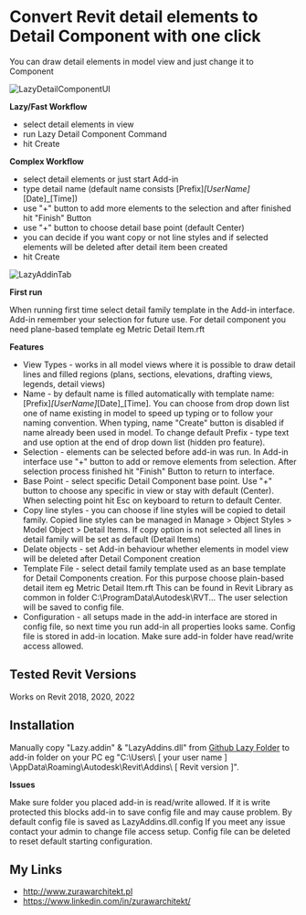 # Convert Revit detail elements to Detail Component with one click
You can draw detail elements in model view and just change it to Component

![LazyDetailComponentUI](https://user-images.githubusercontent.com/72662709/173247776-9e880693-62f6-4b01-9acc-6d6dbf81a3b7.png)

**Lazy/Fast Workflow**
- select detail elements in view
- run Lazy Detail Component Command
- hit Create

**Complex Workflow**

- select detail elements or just start Add-in
- type detail name (default name consists [Prefix]_[UserName]_[Date]_[Time])
- use "+" button to add more elements to the selection and after finished hit "Finish" Button
- use "+" button to choose detail base point (default Center)
- you can decide if you want copy or not line styles and if selected elements will be deleted after detail item been created
- hit Create

![LazyAddinTab](https://user-images.githubusercontent.com/72662709/173247809-c9d550d8-333a-47e3-bb15-a08d2fdb5a7e.png)

**First run**

When running first time select detail family template in the Add-in interface. Add-in remember your selection for future use. For detail component you need plane-based template eg Metric Detail Item.rft

**Features**

- View Types - works in all model views where it is possible to draw detail lines and filled regions (plans, sections, elevations, drafting views, legends, detail views) 
- Name - by default name is filled automatically with template name: [Prefix]_[UserName]_[Date]_[Time]. You can choose from drop down list one of name existing in model to speed up typing or to follow your naming convention. When typing, name "Create" button is disabled if name already been used in model. To change default Prefix - type text and use option at the end of drop down list (hidden pro feature).
- Selection - elements can be selected before add-in was run. In Add-in interface use "+" button to add or remove elements from selection. After selection process finished hit "Finish" Button to return to interface.
- Base Point - select specific Detail Component base point. Use "+" button to choose any specific in view or stay with default (Center). When selecting point hit Esc on keyboard to return to default Center.
- Copy line styles - you can choose if line styles will be copied to detail family. Copied line styles can be managed in Manage > Object Styles > Model Object > Detail Items. If copy option is not selected all lines in detail family will be set as default (Detail Items)
- Delate objects - set Add-in behaviour whether elements in model view will be deleted after Detail Component creation
- Template File - select detail family template used as an base template for Detail Components creation. For this purpose choose plain-based detail item eg Metric Detail Item.rft This can be found in Revit Library as common in folder C:\ProgramData\Autodesk\RVT... The user selection will be saved to config file.
- Configuration - all setups made in the add-in interface are stored in config file, so next time you run add-in all properties looks same. Config file is stored in add-in location. Make sure add-in folder have read/write access allowed.

## Tested Revit Versions

Works on Revit 2018, 2020, 2022

## Installation

Manually copy "Lazy.addin" & "LazyAddins.dll" from [Github Lazy Folder](https://github.com/PitPaf/LazyDetailComponent/tree/master/Lazy) to add-in folder on your PC eg "C:\Users\ [ your user name ] \AppData\Roaming\Autodesk\Revit\Addins\ [ Revit version ]".

**Issues**

Make sure folder you placed add-in is read/write allowed. If it is write protected this blocks add-in to save config file and may cause problem. By default config file is saved as LazyAddins.dll.config
If you meet any issue contact your admin to change file access setup. Config file can be deleted to reset default starting configuration.

## My Links

- http://www.zurawarchitekt.pl
- https://www.linkedin.com/in/zurawarchitekt/
